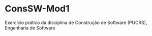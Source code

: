 # ConsSW-Mod1
Exercício prático da disciplina de Construção de Software (PUCRS), Engenharia de Software
